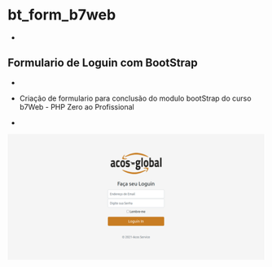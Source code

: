 # bt_form_b7web
-
## Formulario de Loguin com BootStrap ##
-
* Criação de formulario para conclusão do modulo bootStrap do curso b7Web - PHP Zero ao Profissional 
-
![Screenshot](screenshot.png)